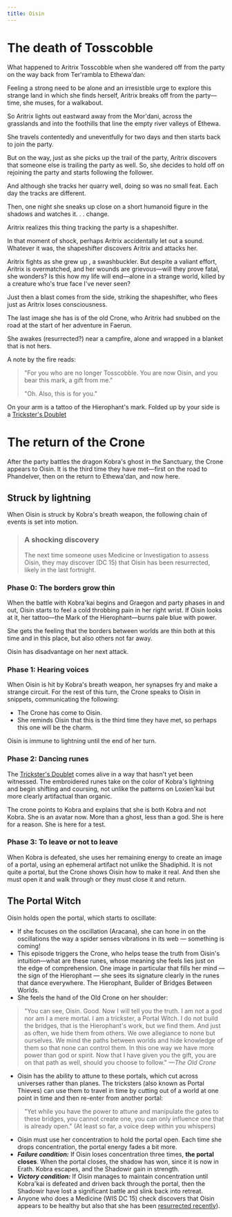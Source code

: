 ```yaml
---
title: Oisin
---
```


# The death of Tosscobble

What happened to Aritrix Tosscobble when she wandered off from the party on the way back from Ter'rambla to Ethewa'dan:

Feeling a strong need to be alone and an irresistible urge to explore this strange land in which she finds herself, Aritrix breaks off from the party—time, she muses, for a walkabout.

So Aritrix lights out eastward away from the Mor'dani, across the grasslands and into the foothills that line the empty river valleys of Ethewa.

She travels contentedly and uneventfully for two days and then starts back to join the party.

But on the way, just as she picks up the trail of the party, Aritrix discovers that someone else is trailing the party as well. So, she decides to hold off on rejoining the party and starts following the follower. 

And although she tracks her quarry well, doing so was no small feat. Each day the tracks are different.

Then, one night she sneaks up close on a short humanoid figure in the shadows and watches it. . . change.

Aritrix realizes this thing tracking the party is a shapeshifter.

In that moment of shock, perhaps Aritrix accidentally let out a sound. Whatever it was, the shapeshifter discovers Aritrix and attacks her. 

Aritrix fights as she grew up , a swashbuckler. But despite a valiant effort, Aritrix is overmatched, and her wounds are grievous—will they prove fatal, she wonders? Is this how my life will end—alone in a strange world, killed by a creature who's true face I've never seen?

Just then a blast comes from the side, striking the shapeshifter, who flees just as Aritrix loses consciousness.

The last image she has is of the old Crone, who Aritrix had snubbed on the road at the start of her adventure in Faerun.

She awakes (resurrected?) near a campfire, alone and wrapped in a blanket that is not hers.

A note by the fire reads: 

> "For you who are no longer Tosscobble. You are now Oisin, and you bear this mark, a gift from me."
>
> "Oh. Also, this is for you."

On your arm is a tattoo of the Hierophant's mark. Folded up by your side is a [Trickster's Doublet](../05-items/tricksters-doublet)


# The return of the Crone

 After the party battles the dragon Kobra's ghost in the Sanctuary, the Crone appears to Oisin. It is the third time they have met—first on the road to Phandelver, then on the return to Ethewa'dan, and now here.

## Struck by lightning

When Oisin is struck by Kobra's breath weapon, the following chain of events is set into motion.

> ### A shocking discovery
>
> The next time someone uses Medicine or Investigation to assess Oisin, they may discover (DC 15) that Oisin has been resurrected, likely in the last fortnight.

### Phase 0: The borders grow thin

When the battle with Kobra'kai begins and Graegon and party phases in and out, Oisin starts to feel a cold throbbing pain in her right wrist. If Oisin looks at it, her tattoo—the Mark of the Hierophant—burns pale blue with power.

She gets the feeling that the borders between worlds are thin both at this time and in this place, but also others not far away.

Oisin has disadvantage on her next attack.

### Phase 1: Hearing voices

When Oisin is hit by Kobra's breath weapon, her synapses fry and make a strange circuit. For the rest of this turn, the Crone speaks to Oisin in snippets, communicating the following:

* The Crone has come to Oisin. 
* She reminds Oisin that this is the third time they have met, so perhaps this one will be the charm.

Oisin is immune to lightning until the end of her turn.

### Phase 2: Dancing runes

The [Trickster's Doublet](../05-items/tricksters-doublet) comes alive in a way that hasn't yet been witnessed. The embroidered runes take on the color of Kobra's lightning and begin shifting and coursing, not unlike the patterns on Loxien'kai but more clearly artifactual than organic.

The crone points to Kobra and explains that she is both Kobra and not Kobra. She is an avatar now. More than a ghost, less than a god. She is here for a reason. She is here for a test.

### Phase 3: To leave or not to leave

When Kobra is defeated, she uses her remaining energy to create an image of a portal, using an ephemeral artifact not unlike the Shadiphid. It is not quite a portal, but the Crone shows Oisin how to make it real. And then she must open it and walk through or they must close it and return.

## The Portal Witch

Oisin holds open the portal, which starts to oscillate:
* If she focuses on the oscillation (Aracana), she can hone in on the oscillations the way a spider senses vibrations in its web — something is coming!
* This episode triggers the Crone, who helps tease the truth from Oisin's intuition—what are these runes, whose meaning she feels lies just on the edge of comprehension. One image in particular that fills her mind — the sign of the Hierophant — she sees its signature clearly in the runes that dance everywhere. The Hierophant, Builder of Bridges Between Worlds. 
* She feels the hand of the Old Crone on her shoulder:
> "You can see, Oisin. Good. Now I will tell you the truth. I am not a god nor am I a mere mortal. I am a trickster, a Portal Witch. I do not build the bridges, that is the Hierophant's work, but we find them. And just as often, we hide them from others. We owe allegiance to none but ourselves. We mind the paths between worlds and hide knowledge of them so that none can control them. In this one way we have more power than god or spirit. Now that I have given you the gift, you are on that path as well, should you choose to follow."  *—The Old Crone*
* Oisin has the ability to attune to these portals, which cut across universes rather than planes. The tricksters (also known as Portal Thieves) can use them to travel in time by cutting out of a world at one point in time and then re-enter from another portal:
> "Yet while you have the power to attune and manipulate the gates to these bridges, you cannot create one, you can only influence one that is already open." (At least so far, a voice deep within you whispers)
* Oisin must use her concentration to hold the portal open. Each time she drops concentration, the portal energy fades a bit more.
* ***Failure condition:*** If Oisin loses concentration three times, **the portal closes**. When the portal closes, the shadow has won, since it is now in Erath. Kobra escapes, and the Shadowir gain in strength. 
* ***Victory condition:*** If Oisin manages to maintain concentration until Kobra'kai is defeated and driven back through the portal, then the Shadowir have lost a significant battle and slink back into retreat.
* Anyone who does a Medicine (WIS DC 15) check discovers that Oisin appears to be healthy but also that she has been [resurrected recently](/02-players/oisin#struckbylightning)).



